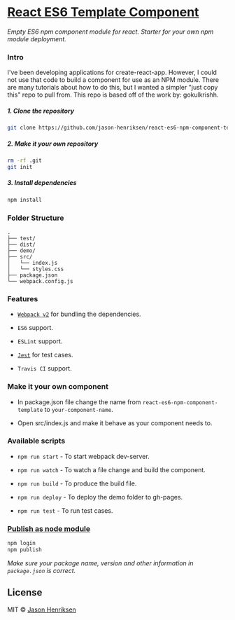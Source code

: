 # [React ES6 Template Component](https://github.com/jason-henriksen/react-es6-npm-component-template) 

*Empty ES6 npm component module for react.  Starter for your own npm module deployment.*


### Intro
I've been developing applications for create-react-app.   However, I could not use that code to build a component for use as an NPM module.
There are many tutorials about how to do this, but I wanted a simpler "just copy this" repo to pull from.
This repo is based off of the work by: gokulkrishh.


##### 1. Clone the repository

```bash
git clone https://github.com/jason-henriksen/react-es6-npm-component-template.git newComp
```

##### 2. Make it your own repository

```bash 
rm -rf .git
git init
```

##### 3. Install dependencies

```bash
npm install
```

### Folder Structure

```
.
├── test/
├── dist/
├── demo/
├── src/
│   └── index.js
│   └── styles.css
├── package.json
└── webpack.config.js
```

### Features

- [`Webpack v2`](https://webpack.js.org/) for bundling the dependencies.

- `ES6` support.

- `ESLint` support.

- [`Jest`](https://facebook.github.io/jest/docs/tutorial-react.html) for test cases.

- `Travis CI` support.


### Make it your own component

- In package.json file change the name from `react-es6-npm-component-template` to `your-component-name`.

- Open src/index.js and make it behave as your component needs to.

### Available scripts

- `npm run start`  - To start webpack dev-server.

- `npm run watch`  - To watch a file change and build the component.

- `npm run build`  - To produce the build file.

- `npm run deploy` - To deploy the demo folder to gh-pages.

- `npm run test`   - To run test cases.


### [Publish as node module](https://docs.npmjs.com/getting-started/creating-node-modules)

```bash 
npm login
npm publish
```

*Make sure your package name, version and other information in `package.json` is correct.*

## License

MIT © [Jason Henriksen](https://github.com/jason-henriksen)
